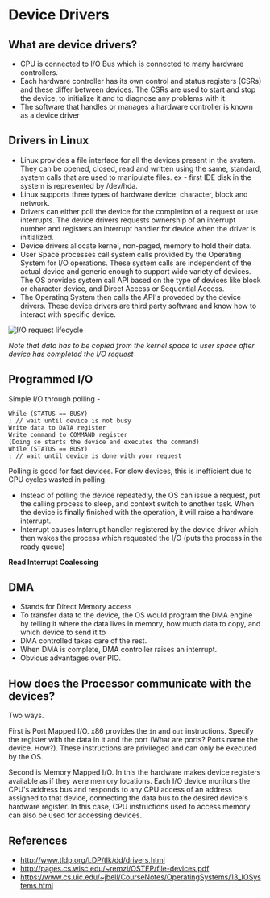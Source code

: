 # Device Drivers

## What are device drivers?

* CPU is connected to I/O Bus which is connected to many hardware controllers.
* Each hardware controller has its own control and status registers (CSRs) and these differ between devices. The CSRs are used to start and stop the device, to initialize it and to diagnose any problems with it.
* The software that handles or manages a hardware controller is known as a device driver

## Drivers in Linux

* Linux provides a file interface for all the devices present in the system. They can be opened, closed, read and written using the same, standard, system calls that are used to manipulate files. ex - first IDE disk in the system is represented by /dev/hda.
* Linux supports three types of hardware device: character, block and network.
* Drivers can either poll the device for the completion of a request or use interrupts. The device drivers requests ownership of an interrupt number and registers an interrupt handler for device when the driver is initialized.
* Device drivers allocate kernel, non-paged, memory to hold their data.
* User Space processes call system calls provided by the Operating System for I/O operations. These system calls are independent of the actual device and generic enough to support wide variety of devices. The OS provides system call API based on the type of devices like block or character device, and Direct Access or Sequential Access.
* The Operating System then calls the API's proveded by the device drivers. These device drivers are third party software and know how to interact with specific device.

![I/O request lifecycle](https://www.cs.uic.edu/~jbell/CourseNotes/OperatingSystems/images/Chapter13/13_13_IO_LifeCycle.jpg)


*Note that data has to be copied from the kernel space to user space after device has completed the I/O request*

## Programmed I/O

Simple I/O through polling -

```
While (STATUS == BUSY)
; // wait until device is not busy
Write data to DATA register
Write command to COMMAND register
(Doing so starts the device and executes the command)
While (STATUS == BUSY)
; // wait until device is done with your request
```
Polling is good for fast devices. For slow devices, this is inefficient due to CPU cycles wasted in polling.

* Instead of polling the device repeatedly, the OS can issue a request, put the calling process to sleep, and context switch to another task. When the device is finally finished with the operation, it will raise a hardware interrupt.
* Interrupt causes Interrupt handler registered by the device driver which then wakes the process which requested the I/O (puts the process in the ready queue)

**Read Interrupt Coalescing**

## DMA

* Stands for Direct Memory access
* To transfer data to the device, the OS would program the DMA engine by telling it where the data lives in memory, how much data to copy, and which device to send it to
* DMA controlled takes care of the rest.
* When DMA is complete, DMA controller raises an interrupt.
* Obvious advantages over PIO.

## How does the Processor communicate with the devices?

Two ways.

First is Port Mapped I/O. x86 provides the `in` and `out` instructions. Specify the register with the data in it and the port (What are ports? Ports name the device. How?). These instructions are privileged and can only be executed by the OS.

Second is Memory Mapped I/O. In this the hardware makes device registers available as if they were memory locations. Each I/O device monitors the CPU's address bus and responds to any CPU access of an address assigned to that device, connecting the data bus to the desired device's hardware register. In this case, CPU instructions used to access memory can also be used for accessing devices.

## References

* http://www.tldp.org/LDP/tlk/dd/drivers.html
* http://pages.cs.wisc.edu/~remzi/OSTEP/file-devices.pdf
* https://www.cs.uic.edu/~jbell/CourseNotes/OperatingSystems/13_IOSystems.html
